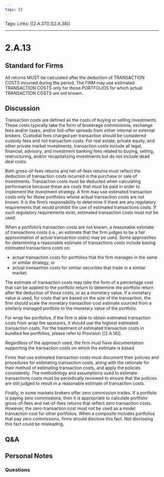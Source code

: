 ```yaml
---
tags: []
---
```

Tags: 
Links: [[2.A.37]] [[2.A.38]]
___
# 2.A.13
## Standard for Firms
All returns MUST be calculated after the deduction of TRANSACTION COSTS incurred during the period. The FIRM may use estimated TRANSACTION COSTS only for those PORTFOLIOS for which actual TRANSACTION COSTS are not known.
## Discussion
Transaction costs are defined as the costs of buying or selling investments. These costs typically take the form of brokerage commissions, exchange fees and/or taxes, and/or bid-offer spreads from either internal or external brokers. Custodial fees charged per transaction should be considered custody fees and not transaction costs. For real estate, private equity, and other private market investments, transaction costs include all legal, financial, advisory, and investment banking fees related to buying, selling, restructuring, and/or recapitalizing investments but do not include dead deal costs.

Both gross-of-fees returns and net-of-fees returns must reflect the deduction of transaction costs incurred in the purchase or sale of investments. Transaction costs must be deducted when calculating performance because these are costs that must be paid in order to implement the investment strategy. A firm may use estimated transaction costs only for those portfolios whose actual transaction costs are not known. It is the firm’s responsibility to determine if there are any regulatory requirements that would prohibit the use of estimated transactions costs. If such regulatory requirements exist, estimated transaction costs must not be used.

When a portfolio’s transaction costs are not known, a reasonable estimate of transactions costs (i.e., an estimate that the firm judges to be a fair approximation of actual transaction costs) may be used. Some approaches for determining a reasonable estimate of transactions costs include basing estimated transactions costs on:
- actual transaction costs for portfolios that the firm manages in the same or similar strategy, or
- actual transaction costs for similar securities that trade in a similar market.

The estimate of transaction costs may take the form of a percentage cost that can be applied to the portfolio return to determine the portfolio return after the deduction of those costs, or as a monetary value. If a monetary value is used, for costs that are based on the size of the transaction, the firm should scale the monetary transaction cost estimate sourced from a similarly managed portfolio to the monetary value of the portfolio.

For wrap fee portfolios, if the firm is able to obtain estimated transaction costs from wrap fee sponsors, it should use the highest estimated transaction costs. For the treatment of estimated transaction costs in bundled fee portfolios, please refer to Provision [[2.A.14]].

Regardless of the approach used, the firm must have documentation supporting the transaction costs on which the estimate is based.

Firms that use estimated transaction costs must document their policies and procedures for estimating transaction costs, along with the rationale for their method of estimating transaction costs, and apply the policies consistently. The methodology and assumptions used to estimate transactions costs must be periodically reviewed to ensure that the policies are still judged to result in a reasonable estimate of transaction costs.

Finally, in some markets brokers offer zero commission trades. If a portfolio is paying zero commissions, then it is appropriate to calculate portfolio gross-of-fees and net-of-fees returns that reflect zero transaction costs. However, the zero-transaction cost must not be used as a model transaction cost for other portfolios. When a composite includes portfolios that pay zero commissions, firms should disclose this fact. Not disclosing this fact could be misleading.
## Q&A

## Personal Notes

### Questions